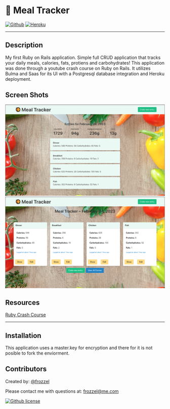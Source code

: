 # 🥘 Meal Tracker   
   [![Github](https://img.shields.io/badge/GitHub-181717.svg?style=for-the-badge&logo=GitHub&logoColor=white)](https://github.com/frozzel/mealtracker) [![Heroku](https://img.shields.io/badge/Heroku-430098.svg?style=for-the-badge&logo=Heroku&logoColor=white)](https://meal-tracker.herokuapp.com/)
 
 ---



  ## Description
  My first Ruby on Rails application. Simple full CRUD application that tracks your daily meals, calories, fats, protiens and carbohydrates! This application was done through a youtube crash course on Ruby on Rails. It utilizes Bulma and Saas for its UI with a Postgresql database integration and Heroku deployment.
 


  ## Screen Shots

![Screen Shots](https://github.com/frozzel/mealtracker/blob/25f2d8ab221b37e0160f016683a149d6cf60cea3/sm1.png)
![Screen Shots2](https://github.com/frozzel/mealtracker/blob/25f2d8ab221b37e0160f016683a149d6cf60cea3/Sm2.png)


  
  ## Resources


[Ruby Crash Course](https://www.youtube.com/watch?v=B3Fbujmgo60)   

---
  
  ## Installation
  This application uses a master.key for encryption and there for it is not posible to fork the enviorment.
  
  ## Contributors 

  Created by: [@frozzel](https://github.com/frozzel/LUX)
  
  Please contact me with questions at: frozzel@me.com
  
  [![Github license](https://img.shields.io/badge/License-MIT-yellow.svg)](https://opensource.org/licenses/MIT)
  
